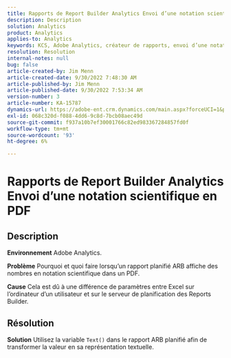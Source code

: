 ```yaml
---
title: Rapports de Report Builder Analytics Envoi d’une notation scientifique en PDF
description: Description
solution: Analytics
product: Analytics
applies-to: Analytics
keywords: KCS, Adobe Analytics, créateur de rapports, envoi d’une notation scientifique, PDF, résolution des problèmes
resolution: Resolution
internal-notes: null
bug: false
article-created-by: Jim Menn
article-created-date: 9/30/2022 7:48:30 AM
article-published-by: Jim Menn
article-published-date: 9/30/2022 7:53:34 AM
version-number: 3
article-number: KA-15787
dynamics-url: https://adobe-ent.crm.dynamics.com/main.aspx?forceUCI=1&pagetype=entityrecord&etn=knowledgearticle&id=04646b45-9440-ed11-9db1-0022480866ad
exl-id: 068c320d-f088-4dd6-9c8d-7bcb08aec49d
source-git-commit: f937a10b7ef30001766c82ed983367284857fd0f
workflow-type: tm+mt
source-wordcount: '93'
ht-degree: 6%

---
```


# Rapports de Report Builder Analytics Envoi d’une notation scientifique en PDF

## Description


<b>Environnement</b>
Adobe Analytics.

<b>Problème</b>
Pourquoi et quoi faire lorsqu’un rapport planifié ARB affiche des nombres en notation scientifique dans un PDF.

<b>Cause</b>
Cela est dû à une différence de paramètres entre Excel sur l’ordinateur d’un utilisateur et sur le serveur de planification des Reports Builder.


## Résolution


<b>Solution</b>
Utilisez la variable `Text()` dans le rapport ARB planifié afin de transformer la valeur en sa représentation textuelle.
